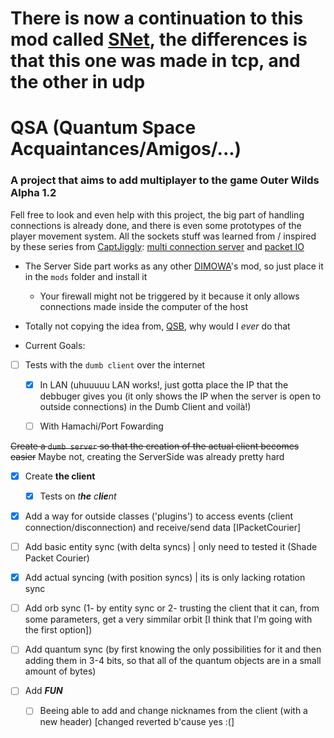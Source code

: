 # There is now a continuation to this mod called [SNet](https://github.com/ShoosGun/SNet), the differences is that this one was made in tcp, and the other in udp

# QSA (Quantum Space Acquaintances/Amigos/...)

### A project that aims to add multiplayer to the game Outer Wilds Alpha 1.2

Fell free to look and even help with this project, the big part of handling connections is already done, and there is even some prototypes of the player movement system. 
All the sockets stuff was learned from / inspired by these series from [CaptJiggly](https://www.youtube.com/c/CaptJiggly): [multi connection server](https://www.youtube.com/watch?v=cHq2lYLA4XY) and 
[packet IO](https://www.youtube.com/watch?v=WFM0EZLE9MM&list=PLLITw-6k1t1YpH5vPPIYCKfNfLRlY_jme)

* The Server Side part works as any other [DIMOWA](https://github.com/ShoosGun/DIMOWA)'s mod, so just place it in the `mods` folder and install it
  *  Your firewall might not be triggered by it because it only allows connections made inside the computer of the host

* Totally not copying the idea from, [QSB](https://github.com/misternebula/quantum-space-buddies), why would I *ever* do that

* Current Goals:

- [ ] Tests with the `dumb client` over the internet

	- [x] In LAN (uhuuuuu LAN works!, just gotta place the IP that the debbuger gives you (it only shows the IP when the server is open to outside connections) in the Dumb Client and voilà!)
	
	- [ ] With Hamachi/Port Fowarding

~~Create a `dumb server` so that the creation of the actual client becomes easier~~ Maybe not, creating the ServerSide was already pretty hard

- [x] Create **the client**
	
	- [x] Tests on *t**he** c**lie**nt* 

- [x] Add a way for outside classes ('plugins') to access events (client connection/disconnection) and receive/send data [IPacketCourier]

- [ ] Add basic entity sync (with delta syncs) | only need to tested it (Shade Packet Courier)

- [x] Add actual syncing (with position syncs) | its is only lacking rotation sync

- [ ] Add orb sync (1- by entity sync or 2- trusting the client that it can, from some parameters, get a very simmilar orbit [I think that I'm going with the first option])

- [ ] Add quantum sync (by first knowing the only possibilities for it and then adding them in 3-4 bits, so that all of the quantum objects are in a small amount of bytes)

- [ ] Add ***FUN***

	- [ ] Beeing able to add and change nicknames from the client (with a new header) [changed reverted b'cause yes :(]
